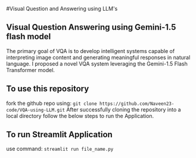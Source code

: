 #Visual Question and Answering using LLM's

## Visual Question Answering using Gemini-1.5 flash model
The primary goal of VQA is to develop intelligent systems capable of interpreting image content and generating meaningful responses in natural language. I proposed a novel VQA system leveraging the Gemini-1.5 Flash Transformer model.

## To use this repository
fork the github repo using: ``` git clone https://github.com/Naveen23-code/VQA-using-LLM.git ```
After successfully cloning the repository into a local directory follow the below steps to run the Application.
## To run Streamlit Application
use command: ``` streamlit run file_name.py ```
